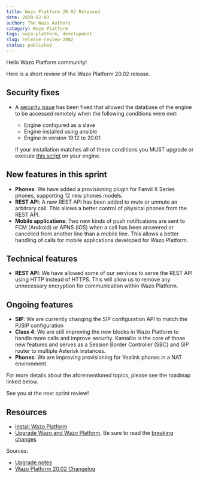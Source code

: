 ```yaml
---
title: Wazo Platform 20.02 Released
date: 2020-02-03
author: The Wazo Authors
category: Wazo Platform
tags: wazo-platform, development
slug: release-review-2002
status: published
---
```


Hello Wazo Platform community!

Here is a short review of the Wazo Platform 20.02 release.

## Security fixes

* A [security issue](http://mirror.wazo.community/security/WAZO-2020-01.pdf) has been fixed that allowed the database of the engine to be accessed remotely when the following conditions were met:

  * Engine configured as a slave
  * Engine installed using ansible
  * Engine in version 19.12 to 20.01

  If your installation matches all of these conditions you MUST upgrade or execute [this script](https://mirror.wazo.community/security/WAZO-2020-01.sh) on your engine.

## New features in this sprint

* **Phones**: We have added a provisioning plugin for Fanvil X Series phones, supporting 12 new phones models.
* **REST API**: A new REST API has been added to mute or unmute an arbitrary call. This allows a better control of physical phones from the REST API.
* **Mobile applications**: Two new kinds of push notifications are sent to FCM (Android) or APNS (iOS) when a call has been answered or cancelled from another line than a mobile line. This allows a better handling of calls for mobile applications developed for Wazo Platform.

## Technical features

* **REST API**: We have allowed some of our services to serve the REST API using HTTP instead of HTTPS. This will allow us to remove any unnecessary encryption for communication within Wazo Platform.

## Ongoing features

* **SIP**: We are currently changing the SIP configuration API to match the PJSIP configuration
* **Class 4**: We are still improving the new blocks in Wazo Platform to handle more calls and improve security. Kamailio is the core of those new features and serves as a Session Border Controller (SBC) and SIP router to multiple Asterisk instances.
* **Phones**: We are improving provisioning for Yealink phones in a NAT environment.

For more details about the aforementioned topics, please see the roadmap linked below.

See you at the next sprint review!

## Resources

* [Install Wazo Platform](/uc-doc/installation/install-system)
* [Upgrade Wazo and Wazo Platform](/uc-doc/upgrade/introduction). Be sure to read the [breaking changes](http://wazo.readthedocs.io/en/wazo-20.02/upgrade/upgrade_notes.html)

Sources:

* [Upgrade notes](/uc-doc/upgrade/upgrade_notes)
* [Wazo Platform 20.02 Changelog](https://wazo-dev.atlassian.net/issues/?jql=project%3DWAZO%20AND%20fixVersion%3D20.02)
